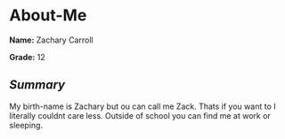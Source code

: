 # About-Me

**Name:** Zachary Carroll  

  **Grade:** 12 

## *Summary*

My birth-name is Zachary but ou can call me Zack. Thats if you want to I literally couldnt care less. Outside of school you can find me at work or sleeping.